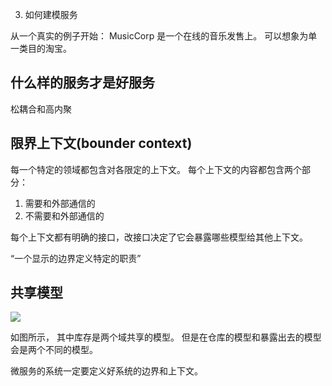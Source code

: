 3. 如何建模服务

从一个真实的例子开始： MusicCorp 是一个在线的音乐发售上。 可以想象为单一类目的淘宝。

## 什么样的服务才是好服务
松耦合和高内聚

## 限界上下文(bounder context)
每一个特定的领域都包含对各限定的上下文。 每个上下文的内容都包含两个部分：

1. 需要和外部通信的
2. 不需要和外部通信的

每个上下文都有明确的接口，改接口决定了它会暴露哪些模型给其他上下文。

“一个显示的边界定义特定的职责”

## 共享模型
![](https://img.alicdn.com/imgextra/i2/46754672/TB2XRKfae2yQeBjSszhXXcgeVXa_!!46754672.jpg)

如图所示， 其中库存是两个域共享的模型。 但是在仓库的模型和暴露出去的模型会是两个不同的模型。

微服务的系统一定要定义好系统的边界和上下文。

